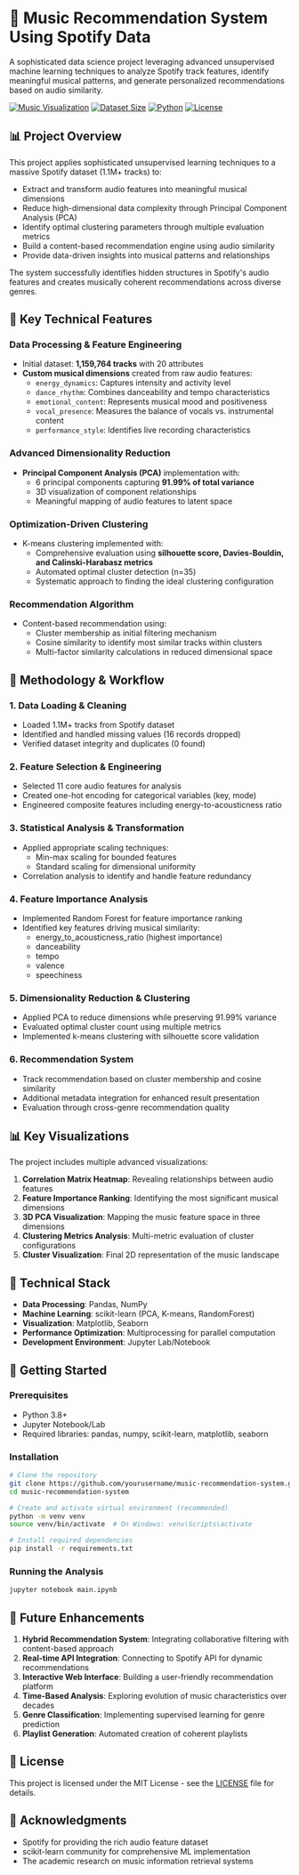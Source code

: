 # 🎵 Music Recommendation System Using Spotify Data

A sophisticated data science project leveraging advanced unsupervised machine learning techniques to analyze Spotify track features, identify meaningful musical patterns, and generate personalized recommendations based on audio similarity.

[![Music Visualization](https://img.shields.io/badge/Visualization-PCA%20%26%20Clustering-blueviolet)](cluster_visualization.png)
[![Dataset Size](https://img.shields.io/badge/Dataset-1.1M%2B%20Songs-brightgreen)](data/spotify_data.csv)
[![Python](https://img.shields.io/badge/Python-3.8%2B-blue)](https://www.python.org)
[![License](https://img.shields.io/badge/License-MIT-yellow)](LICENSE)

## 📊 Project Overview

This project applies sophisticated unsupervised learning techniques to a massive Spotify dataset (1.1M+ tracks) to:

- Extract and transform audio features into meaningful musical dimensions
- Reduce high-dimensional data complexity through Principal Component Analysis (PCA)
- Identify optimal clustering parameters through multiple evaluation metrics
- Build a content-based recommendation engine using audio similarity
- Provide data-driven insights into musical patterns and relationships

The system successfully identifies hidden structures in Spotify's audio features and creates musically coherent recommendations across diverse genres.

## 🔬 Key Technical Features

### Data Processing & Feature Engineering
- Initial dataset: **1,159,764 tracks** with 20 attributes
- **Custom musical dimensions** created from raw audio features:
  - `energy_dynamics`: Captures intensity and activity level
  - `dance_rhythm`: Combines danceability and tempo characteristics
  - `emotional_content`: Represents musical mood and positiveness
  - `vocal_presence`: Measures the balance of vocals vs. instrumental content
  - `performance_style`: Identifies live recording characteristics

### Advanced Dimensionality Reduction
- **Principal Component Analysis (PCA)** implementation with:
  - 6 principal components capturing **91.99% of total variance**
  - 3D visualization of component relationships
  - Meaningful mapping of audio features to latent space

### Optimization-Driven Clustering
- K-means clustering implemented with:
  - Comprehensive evaluation using **silhouette score, Davies-Bouldin, and Calinski-Harabasz metrics**
  - Automated optimal cluster detection (n=35)
  - Systematic approach to finding the ideal clustering configuration

### Recommendation Algorithm
- Content-based recommendation using:
  - Cluster membership as initial filtering mechanism
  - Cosine similarity to identify most similar tracks within clusters
  - Multi-factor similarity calculations in reduced dimensional space

## 🧪 Methodology & Workflow

### 1. Data Loading & Cleaning
- Loaded 1.1M+ tracks from Spotify dataset
- Identified and handled missing values (16 records dropped)
- Verified dataset integrity and duplicates (0 found)

### 2. Feature Selection & Engineering
- Selected 11 core audio features for analysis
- Created one-hot encoding for categorical variables (key, mode)
- Engineered composite features including energy-to-acousticness ratio

### 3. Statistical Analysis & Transformation
- Applied appropriate scaling techniques:
  - Min-max scaling for bounded features
  - Standard scaling for dimensional uniformity
- Correlation analysis to identify and handle feature redundancy

### 4. Feature Importance Analysis
- Implemented Random Forest for feature importance ranking
- Identified key features driving musical similarity:
  - energy_to_acousticness_ratio (highest importance)
  - danceability
  - tempo
  - valence
  - speechiness

### 5. Dimensionality Reduction & Clustering
- Applied PCA to reduce dimensions while preserving 91.99% variance
- Evaluated optimal cluster count using multiple metrics
- Implemented k-means clustering with silhouette score validation

### 6. Recommendation System
- Track recommendation based on cluster membership and cosine similarity
- Additional metadata integration for enhanced result presentation
- Evaluation through cross-genre recommendation quality

## 📊 Key Visualizations

The project includes multiple advanced visualizations:

1. **Correlation Matrix Heatmap**: Revealing relationships between audio features
2. **Feature Importance Ranking**: Identifying the most significant musical dimensions
3. **3D PCA Visualization**: Mapping the music feature space in three dimensions
4. **Clustering Metrics Analysis**: Multi-metric evaluation of cluster configurations
5. **Cluster Visualization**: Final 2D representation of the music landscape

## 🔧 Technical Stack

- **Data Processing**: Pandas, NumPy
- **Machine Learning**: scikit-learn (PCA, K-means, RandomForest)
- **Visualization**: Matplotlib, Seaborn
- **Performance Optimization**: Multiprocessing for parallel computation
- **Development Environment**: Jupyter Lab/Notebook

## 🚀 Getting Started

### Prerequisites
- Python 3.8+
- Jupyter Notebook/Lab
- Required libraries: pandas, numpy, scikit-learn, matplotlib, seaborn

### Installation

```bash
# Clone the repository
git clone https://github.com/yourusername/music-recommendation-system.git
cd music-recommendation-system

# Create and activate virtual environment (recommended)
python -m venv venv
source venv/bin/activate  # On Windows: venv\Scripts\activate

# Install required dependencies
pip install -r requirements.txt
```

### Running the Analysis

```bash
jupyter notebook main.ipynb
```

## 🔮 Future Enhancements

1. **Hybrid Recommendation System**: Integrating collaborative filtering with content-based approach
2. **Real-time API Integration**: Connecting to Spotify API for dynamic recommendations
3. **Interactive Web Interface**: Building a user-friendly recommendation platform
4. **Time-Based Analysis**: Exploring evolution of music characteristics over decades
5. **Genre Classification**: Implementing supervised learning for genre prediction
6. **Playlist Generation**: Automated creation of coherent playlists

## 📜 License

This project is licensed under the MIT License - see the [LICENSE](LICENSE) file for details.

## 🙏 Acknowledgments

- Spotify for providing the rich audio feature dataset
- scikit-learn community for comprehensive ML implementation
- The academic research on music information retrieval systems